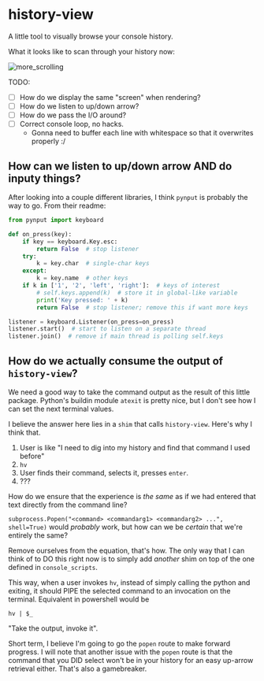 # history-view
A little tool to visually browse your console history.

What it looks like to scan through your history now:
    
![more_scrolling](https://user-images.githubusercontent.com/479566/122635631-f2fa5d80-d099-11eb-9e72-cb83441c1c54.gif)

TODO:
- [ ] How do we display the same "screen" when rendering?
- [ ] How do we listen to up/down arrow?
- [ ] How do we pass the I/O around?
- [ ] Correct console loop, no hacks.
    - Gonna need to buffer each line with whitespace so that it overwrites properly :/ 

## How can we listen to up/down arrow AND do inputy things?

After looking into a couple different libraries, I think `pynput` is probably the way to go. From their readme:

```python
from pynput import keyboard

def on_press(key):
    if key == keyboard.Key.esc:
        return False  # stop listener
    try:
        k = key.char  # single-char keys
    except:
        k = key.name  # other keys
    if k in ['1', '2', 'left', 'right']:  # keys of interest
        # self.keys.append(k)  # store it in global-like variable
        print('Key pressed: ' + k)
        return False  # stop listener; remove this if want more keys

listener = keyboard.Listener(on_press=on_press)
listener.start()  # start to listen on a separate thread
listener.join()  # remove if main thread is polling self.keys
```

## How do we actually consume the output of `history-view`?

We need a good way to take the command output as the result of this little package. Python's buildin module `atexit` is pretty nice, but I don't see how I can set the next terminal values.

I believe the answer here lies in a `shim` that calls `history-view`. Here's why I think that.

1. User is like "I need to dig into my history and find that command I used before"
2. `hv`
3. User finds their command, selects it, presses `enter`. 
4. ???

How do we ensure that the experience is _the same_ as if we had entered that text directly from the command line?

`subprocess.Popen("<command> <commandarg1> <commandarg2> ...", shell=True)` would _probably_ work, but how can we be _certain_ that we're entirely the same?

Remove ourselves from the equation, that's how. The only way that I can think of to DO this right now is to simply add _another_ shim on top of the one defined in `console_scripts`.

This way, when a user invokes `hv`, instead of simply calling the python and exiting, it should PIPE the selected command to an invocation on the terminal. Equivalent in powershell would be

`hv | $_`

"Take the output, invoke it".

Short term, I believe I'm going to go the `popen` route to make forward progress. I will note that another issue with the `popen` route is that the command that you DID select won't be in your history for an easy up-arrow retrieval either. That's also a gamebreaker.
